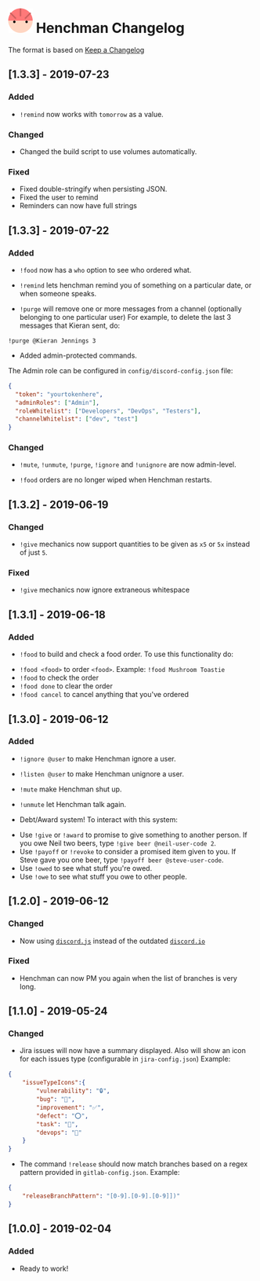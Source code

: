 # ![Henchman Logo](images/henchman-logo-small.png) Henchman Changelog

The format is based on [Keep a Changelog](https://keepachangelog.com/en/1.0.0/)

## [1.3.3] - 2019-07-23
### Added
- `!remind` now works with `tomorrow` as a value.

### Changed
- Changed the build script to use volumes automatically.

### Fixed
- Fixed double-stringify when persisting JSON.
- Fixed the user to remind
- Reminders can now have full strings

## [1.3.3] - 2019-07-22
### Added
- `!food` now has a `who` option to see who ordered what.

- `!remind` lets henchman remind you of something on a particular date, or when someone speaks.

- `!purge` will remove one or more messages from a channel (optionally belonging to one particular user)
For example, to delete the last 3 messages that Kieran sent, do:
```
!purge @Kieran Jennings 3
```

- Added admin-protected commands.

The Admin role can be configured in `config/discord-config.json` file:
```json
{
  "token": "yourtokenhere",
  "adminRoles": ["Admin"],
  "roleWhitelist": ["Developers", "DevOps", "Testers"],
  "channelWhitelist": ["dev", "test"]
}
```

### Changed
- `!mute`, `!unmute`, `!purge`, `!ignore` and `!unignore` are now admin-level.

- `!food` orders are no longer wiped when Henchman restarts.

## [1.3.2] - 2019-06-19
### Changed
- `!give` mechanics now support quantities to be given as `x5` or `5x` instead of just `5`.

### Fixed
- `!give` mechanics now ignore extraneous whitespace

## [1.3.1] - 2019-06-18
### Added
- `!food` to build and check a food order.
To use this functionality do:
* `!food <food>` to order `<food>`. Example: `!food Mushroom Toastie`
* `!food` to check the order
* `!food done` to clear the order
* `!food cancel` to cancel anything that you've ordered


## [1.3.0] - 2019-06-12
### Added
- `!ignore @user` to make Henchman ignore a user.

- `!listen @user` to make Henchman unignore a user.

- `!mute` make Henchman shut up.

- `!unmute` let Henchman talk again.

- Debt/Award system!
To interact with this system:
* Use `!give` or `!award` to promise to give something to another person. If you owe Neil two beers, type `!give beer @neil-user-code 2`.
* Use `!payoff` or `!revoke` to consider a promised item given to you. If Steve gave you one beer, type `!payoff beer @steve-user-code`.
* Use `!owed` to see what stuff you're owed.
* Use `!owe` to see what stuff you owe to other people.

## [1.2.0] - 2019-06-12
### Changed
- Now using [`discord.js`](https://discord.js.org/) instead of the outdated [`discord.io`](https://github.com/izy521/discord.io#readme)

### Fixed
- Henchman can now PM you again when the list of branches is very long.

## [1.1.0] - 2019-05-24
### Changed
- Jira issues will now have a summary displayed. Also will show an icon for each issues type (configurable in `jira-config.json`)
Example:
```json
{
    "issueTypeIcons":{
        "vulnerability": "🔒",
        "bug": "🐞",
        "improvement": "✅",
        "defect": "⭕",
        "task": "🔷",
        "devops": "🐙"
    }
}
```
- The command `!release` should now match branches based on a regex pattern provided in `gitlab-config.json`.
Example:
```json
{
    "releaseBranchPattern": "[0-9].[0-9].[0-9]])"
}
```

## [1.0.0] - 2019-02-04
### Added
- Ready to work!
